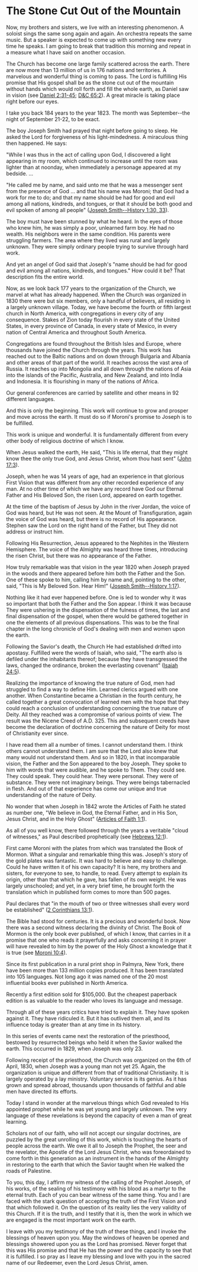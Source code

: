 # The Stone Cut Out of the Mountain

Now, my brothers and sisters, we live with an interesting phenomenon. A
soloist sings the same song again and again. An orchestra repeats the same
music. But a speaker is expected to come up with something new every time he
speaks. I am going to break that tradition this morning and repeat in a
measure what I have said on another occasion.

The Church has become one large family scattered across the earth. There are
now more than 13 million of us in 176 nations and territories. A marvelous and
wonderful thing is coming to pass. The Lord is fulfilling His promise that His
gospel shall be as the stone cut out of the mountain without hands which would
roll forth and fill the whole earth, as Daniel saw in vision (see [Daniel
2:31-45](https://www.lds.org/scriptures/ot/dan/2.31-45?lang=eng#30); [D&amp;C
65:2](https://www.lds.org/scriptures/dc-testament/dc/65.2?lang=eng#1)). A
great miracle is taking place right before our eyes.

I take you back 184 years to the year 1823. The month was September--the night
of September 21-22, to be exact.

The boy Joseph Smith had prayed that night before going to sleep. He asked the
Lord for forgiveness of his light-mindedness. A miraculous thing then
happened. He says:

"While I was thus in the act of calling upon God, I discovered a light
appearing in my room, which continued to increase until the room was lighter
than at noonday, when immediately a personage appeared at my bedside. ...

"He called me by name, and said unto me that he was a messenger sent from the
presence of God ... and that his name was Moroni; that God had a work for me to
do; and that my name should be had for good and evil among all nations,
kindreds, and tongues, or that it should be both good and evil spoken of among
all people" ([Joseph Smith--History 1:30,
33](https://www.lds.org/scriptures/pgp/js-h/1.30%2C33?lang=eng#29)).

The boy must have been stunned by what he heard. In the eyes of those who knew
him, he was simply a poor, unlearned farm boy. He had no wealth. His neighbors
were in the same condition. His parents were struggling farmers. The area
where they lived was rural and largely unknown. They were simply ordinary
people trying to survive through hard work.

And yet an angel of God said that Joseph's "name should be had for good and
evil among all nations, kindreds, and tongues." How could it be? That
description fits the entire world.

Now, as we look back 177 years to the organization of the Church, we marvel at
what has already happened. When the Church was organized in 1830 there were
but six members, only a handful of believers, all residing in a largely
unknown village. Today, we have become the fourth or fifth largest church in
North America, with congregations in every city of any consequence. Stakes of
Zion today flourish in every state of the United States, in every province of
Canada, in every state of Mexico, in every nation of Central America and
throughout South America.

Congregations are found throughout the British Isles and Europe, where
thousands have joined the Church through the years. This work has reached out
to the Baltic nations and on down through Bulgaria and Albania and other areas
of that part of the world. It reaches across the vast area of Russia. It
reaches up into Mongolia and all down through the nations of Asia into the
islands of the Pacific, Australia, and New Zealand, and into India and
Indonesia. It is flourishing in many of the nations of Africa.

Our general conferences are carried by satellite and other means in 92
different languages.

And this is only the beginning. This work will continue to grow and prosper
and move across the earth. It must do so if Moroni's promise to Joseph is to
be fulfilled.

This work is unique and wonderful. It is fundamentally different from every
other body of religious doctrine of which I know.

When Jesus walked the earth, He said, "This is life eternal, that they might
know thee the only true God, and Jesus Christ, whom thou hast sent" ([John
17:3](https://www.lds.org/scriptures/nt/john/17.3?lang=eng#2)).

Joseph, when he was 14 years of age, had an experience in that glorious First
Vision that was different from any other recorded experience of any man. At no
other time of which we have any record have God our Eternal Father and His
Beloved Son, the risen Lord, appeared on earth together.

At the time of the baptism of Jesus by John in the river Jordan, the voice of
God was heard, but He was not seen. At the Mount of Transfiguration, again the
voice of God was heard, but there is no record of His appearance. Stephen saw
the Lord on the right hand of the Father, but They did not address or instruct
him.

Following His Resurrection, Jesus appeared to the Nephites in the Western
Hemisphere. The voice of the Almighty was heard three times, introducing the
risen Christ, but there was no appearance of the Father.

How truly remarkable was that vision in the year 1820 when Joseph prayed in
the woods and there appeared before him both the Father and the Son. One of
these spoke to him, calling him by name and, pointing to the other, said,
"This is My Beloved Son. Hear Him!" ([Joseph Smith--History
1:17](https://www.lds.org/scriptures/pgp/js-h/1.17?lang=eng#16)).

Nothing like it had ever happened before. One is led to wonder why it was so
important that both the Father and the Son appear. I think it was because They
were ushering in the dispensation of the fulness of times, the last and final
dispensation of the gospel, when there would be gathered together in one the
elements of all previous dispensations. This was to be the final chapter in
the long chronicle of God's dealing with men and women upon the earth.

Following the Savior's death, the Church He had established drifted into
apostasy. Fulfilled were the words of Isaiah, who said, "The earth also is
defiled under the inhabitants thereof; because they have transgressed the
laws, changed the ordinance, broken the everlasting covenant" ([Isaiah
24:5](https://www.lds.org/scriptures/ot/isa/24.5?lang=eng#4)).

Realizing the importance of knowing the true nature of God, men had struggled
to find a way to define Him. Learned clerics argued with one another. When
Constantine became a Christian in the fourth century, he called together a
great convocation of learned men with the hope that they could reach a
conclusion of understanding concerning the true nature of Deity. All they
reached was a compromise of various points of view. The result was the Nicene
Creed of A.D. 325\. This and subsequent creeds have become the declaration of
doctrine concerning the nature of Deity for most of Christianity ever since.

I have read them all a number of times. I cannot understand them. I think
others cannot understand them. I am sure that the Lord also knew that many
would not understand them. And so in 1820, in that incomparable vision, the
Father and the Son appeared to the boy Joseph. They spoke to him with words
that were audible, and he spoke to Them. They could see. They could speak.
They could hear. They were personal. They were of substance. They were not
imaginary beings. They were beings tabernacled in flesh. And out of that
experience has come our unique and true understanding of the nature of Deity.

No wonder that when Joseph in 1842 wrote the Articles of Faith he stated as
number one, "We believe in God, the Eternal Father, and in His Son, Jesus
Christ, and in the Holy Ghost" ([Articles of Faith
1:1](https://www.lds.org/scriptures/pgp/a-of-f/1.1?lang=eng#0)).

As all of you well know, there followed through the years a veritable "cloud
of witnesses," as Paul described prophetically (see [Hebrews
12:1](https://www.lds.org/scriptures/nt/heb/12.1?lang=eng#0)).

First came Moroni with the plates from which was translated the Book of
Mormon. What a singular and remarkable thing this was. Joseph's story of the
gold plates was fantastic. It was hard to believe and easy to challenge. Could
he have written it of his own capacity? It is here, my brothers and sisters,
for everyone to see, to handle, to read. Every attempt to explain its origin,
other than that which he gave, has fallen of its own weight. He was largely
unschooled; and yet, in a very brief time, he brought forth the translation
which in published form comes to more than 500 pages.

Paul declares that "in the mouth of two or three witnesses shall every word be
established" ([2 Corinthians
13:1](https://www.lds.org/scriptures/nt/2-cor/13.1?lang=eng#0)).

The Bible had stood for centuries. It is a precious and wonderful book. Now
there was a second witness declaring the divinity of Christ. The Book of
Mormon is the only book ever published, of which I know, that carries in it a
promise that one who reads it prayerfully and asks concerning it in prayer
will have revealed to him by the power of the Holy Ghost a knowledge that it
is true (see [Moroni
10:4](https://www.lds.org/scriptures/bofm/moro/10.4?lang=eng#3)).

Since its first publication in a rural print shop in Palmyra, New York, there
have been more than 133 million copies produced. It has been translated into
105 languages. Not long ago it was named one of the 20 most influential books
ever published in North America.

Recently a first edition sold for $105,000. But the cheapest paperback edition
is as valuable to the reader who loves its language and message.

Through all of these years critics have tried to explain it. They have spoken
against it. They have ridiculed it. But it has outlived them all, and its
influence today is greater than at any time in its history.

In this series of events came next the restoration of the priesthood, bestowed
by resurrected beings who held it when the Savior walked the earth. This
occurred in 1829, when Joseph was only 23.

Following receipt of the priesthood, the Church was organized on the 6th of
April, 1830, when Joseph was a young man not yet 25. Again, the organization
is unique and different from that of traditional Christianity. It is largely
operated by a lay ministry. Voluntary service is its genius. As it has grown
and spread abroad, thousands upon thousands of faithful and able men have
directed its efforts.

Today I stand in wonder at the marvelous things which God revealed to His
appointed prophet while he was yet young and largely unknown. The very
language of these revelations is beyond the capacity of even a man of great
learning.

Scholars not of our faith, who will not accept our singular doctrines, are
puzzled by the great unrolling of this work, which is touching the hearts of
people across the earth. We owe it all to Joseph the Prophet, the seer and the
revelator, the Apostle of the Lord Jesus Christ, who was foreordained to come
forth in this generation as an instrument in the hands of the Almighty in
restoring to the earth that which the Savior taught when He walked the roads
of Palestine.

To you, this day, I affirm my witness of the calling of the Prophet Joseph, of
his works, of the sealing of his testimony with his blood as a martyr to the
eternal truth. Each of you can bear witness of the same thing. You and I are
faced with the stark question of accepting the truth of the First Vision and
that which followed it. On the question of its reality lies the very validity
of this Church. If it is the truth, and I testify that it is, then the work in
which we are engaged is the most important work on the earth.

I leave with you my testimony of the truth of these things, and I invoke the
blessings of heaven upon you. May the windows of heaven be opened and
blessings showered upon you as the Lord has promised. Never forget that this
was His promise and that He has the power and the capacity to see that it is
fulfilled. I so pray as I leave my blessing and love with you in the sacred
name of our Redeemer, even the Lord Jesus Christ, amen.

